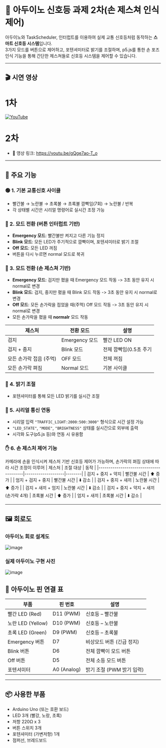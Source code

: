 # 🚦 아두이노 신호등 과제 2차(손 제스쳐 인식 제어)

아두이노와 TaskScheduler, 인터럽트를 이용하여 실제 교통 신호등처럼 동작하는 **스마트 신호등 시스템**입니다.  
3가지 모드를 버튼으로 제어하고, 포텐셔미터로 밝기를 조절하며, p5.js를 통한 손 포즈 인식 기능을 통해 간단한 제스쳐들로 신호등 시스템을
제어할 수 있습니다.

---

## 🎬 시연 영상
# 1차
[![YouTube](https://img.shields.io/badge/YouTube-Demo-red?logo=youtube)](https://youtu.be/AzQ1sfFF0qk?si=Ezk5KPLj35inQ05I)
# 2차
- 🔗 영상 링크: https://youtu.be/gQge7ao-T_o
---

## 🧠 주요 기능

### 🟢 1. 기본 교통신호 사이클
- 빨간불 → 노란불 → 초록불 → 초록불 깜빡임(7회) → 노란불 / 반복
- 각 상태별 시간은 시리얼 명령어로 실시간 조정 가능

### 🔴 2. 모드 전환 (버튼 인터럽트 기반)
- **Emergency 모드**: 빨간불만 켜지고 다른 기능 정지
- **Blink 모드**: 모든 LED가 주기적으로 깜빡이며, 포텐셔미터로 밝기 조절
- **Off 모드**: 모든 LED 꺼짐
- 버튼을 다시 누르면 normal 모드로 복귀


### 🔴 3. 모드 전환 (손 제스쳐 기반)
- **Emergency 모드**: 검지만 폈을 때 Emergency 모드 작동 -> 3초 동안 유지 시 normal로 변경
- **Blink 모드**: 검지, 중지만 폈을 때 Blink 모드 작동 -> 3초 동안 유지 시 normal로 변경
- **Off 모드**: 모든 손가락을 접었을 때(주먹) Off 모드 작동 -> 3초 동안 유지 시 normal로 변경
- 모든 손가락을 폈을 때 **normalr** 모드 작동

| 제스처                        | 전환 모드       | 설명               |
|-------------------------------|------------------|--------------------|
| 검지                          | Emergency 모드   | 빨간 LED ON     |
| 검지 + 중지                   | Blink 모드       | 전체 깜빡임(0.5초 주기         |
| 모든 손가락 접음 (주먹)       | OFF 모드         | 전체 꺼짐               |
| 모든 손가락 펴짐              | Normal 모드      | 기본 사이클     |


### 🌈 4. 밝기 조절
- 포텐셔미터를 통해 모든 LED 밝기를 실시간 조절

### 🔗 5. 시리얼 통신 연동
- 시리얼 입력 `"TRAFFIC_LIGHT:2000:500:3000"` 형식으로 시간 설정 가능
- `"LED_STATE"`, `"MODE"`, `"BRIGHTNESS"` 상태를 실시간으로 외부에 출력
- 시각화 도구(p5.js 등)와 연동 시 유용함

### ✋ 6. 손 제스처 제어 기능 
카메라에 손을 인식시켜 제스처 기반 신호등 제어가 가능하며, 손가락의 펴짐 상태에 따라 시간 조정이 이루어
| 제스처                                 | 조절 대상         | 동작   |
|----------------------------------------|--------------------|--------|
| 검지 + 중지 + 약지                     | 빨간불 시간         | ⬆️ 증가 |
| 엄지 + 검지 + 중지                     | 빨간불 시간         | ⬇️ 감소 |
| 검지 + 중지 + 새끼                     | 노란불 시간         | ⬆️ 증가 |
| 검지 + 새끼 + 엄지                     | 노란불 시간         | ⬇️ 감소 |
| 검지 + 중지 + 약지 + 새끼 (손가락 4개) | 초록불 시간         | ⬆️ 증가 |
| 엄지 + 새끼                            | 초록불 시간         | ⬇️ 감소 |

---

## 🖼️ 회로도

### 아두이노 회로 설계도  
![image](https://github.com/user-attachments/assets/82f62e09-cc88-4617-a92c-f9ac9382a212)

### 실제 아두이노 구현 사진  
![image](https://github.com/user-attachments/assets/5aef0afe-b640-42c7-abcd-090817a4bf32)

## 🔌 아두이노 핀 연결 표

| 부품             | 핀 번호       | 설명                         |
|------------------|---------------|------------------------------|
| 빨간 LED (Red)   | D11 (PWM)     | 신호등 – 빨간불              |
| 노란 LED (Yellow)| D10 (PWM)     | 신호등 – 노란불              |
| 초록 LED (Green) | D9  (PWM)     | 신호등 – 초록불              |
| Emergency 버튼   | D7            | 비상모드 버튼 (긴급 정지)    |
| Blink 버튼       | D6            | 전체 깜빡이 모드 버튼         |
| Off 버튼         | D5            | 전체 소등 모드 버튼          |
| 포텐셔미터       | A0 (Analog)   | 밝기 조절 (PWM 밝기 입력)   |
---

## 📦 사용한 부품
- Arduino Uno (또는 호환 보드)
- LED 3개 (빨강, 노랑, 초록)
- 저항 220Ω x 3
- 버튼 스위치 3개
- 포텐셔미터 (가변저항) 1개
- 점퍼선, 브레드보드


